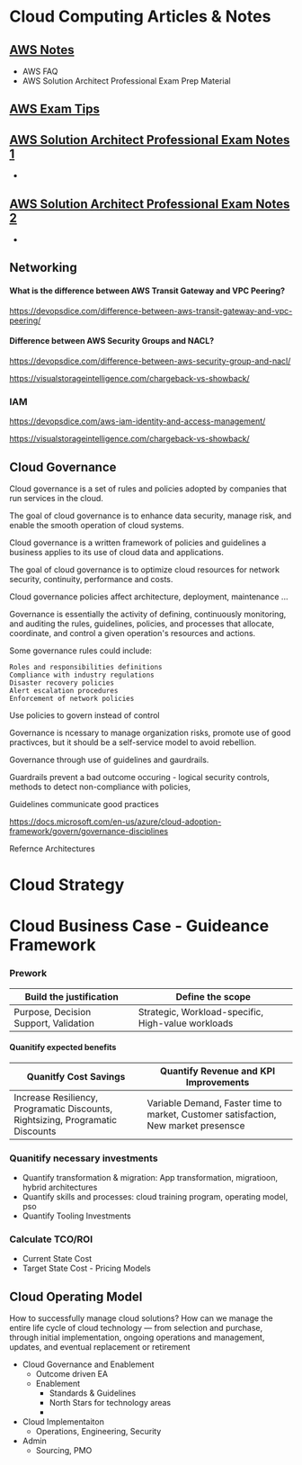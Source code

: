 
# Cloud Computing Articles & Notes

## [AWS Notes](aws.md)

- AWS FAQ
- AWS Solution Architect Professional Exam Prep Material

## [AWS Exam Tips](aws-exam-key-tips.md)

## [AWS Solution Architect Professional Exam Notes 1](aws-solution-architect-associate-notes-1.md)

- 

## [AWS Solution Architect Professional Exam Notes 2](aws-solution-architect-associate-notes-2.md)

- 
## Networking

#### What is the difference between AWS Transit Gateway and VPC Peering?

https://devopsdice.com/difference-between-aws-transit-gateway-and-vpc-peering/

#### Difference between AWS Security Groups and NACL?

https://devopsdice.com/difference-between-aws-security-group-and-nacl/

https://visualstorageintelligence.com/chargeback-vs-showback/

### IAM

https://devopsdice.com/aws-iam-identity-and-access-management/


https://visualstorageintelligence.com/chargeback-vs-showback/




## Cloud Governance


Cloud governance is a set of rules and policies adopted by companies that run services in the cloud. 

The goal of cloud governance is to enhance data security, manage risk, and enable the smooth operation of cloud systems.

 Cloud governance is a written framework of policies and guidelines a business applies to its use of cloud data and applications. 
 
 The goal of cloud governance is to optimize cloud resources for network security, continuity, performance and costs. 
 
 Cloud governance policies affect architecture, deployment, maintenance ...
 
 Governance is essentially the activity of defining, continuously monitoring, and auditing the rules, guidelines, policies, and processes that allocate, coordinate, and control a given operation's resources and actions.


Some governance rules could include:

    Roles and responsibilities definitions
    Compliance with industry regulations
    Disaster recovery policies
    Alert escalation procedures
    Enforcement of network policies

Use policies to govern instead of control

Governance is ncessary to manage organization risks, promote use of good practivces, but it should be a self-service model to avoid rebellion.

Governance through use of guidelines and gaurdrails.

Guardrails prevent a bad outcome occuring - logical security controls, methods to detect non-compliance with policies,

Guidelines communicate good practices

 https://docs.microsoft.com/en-us/azure/cloud-adoption-framework/govern/governance-disciplines

 Refernce Architectures
 

# Cloud Strategy


# Cloud Business Case - Guideance Framework


### Prework

|Build the justification|Define the scope
|------------| -------------
|Purpose, Decision Support, Validation|Strategic, Workload-specific, High-value workloads

#### Quanitify expected benefits

|Quanitfy Cost Savings|Quantify Revenue and KPI Improvements
|------------| -------------
|Increase Resiliency, Programatic Discounts, Rightsizing, Programatic Discounts|Variable Demand, Faster time to market, Customer satisfaction, New market presensce

### Quanitify necessary investments
- Quantify transformation & migration: App transformation, migratioon, hybrid architectures
- Quantify skills and processes: cloud training program, operating model, pso
- Quantify Tooling Investments

### Calculate TCO/ROI
- Current State Cost
- Target State Cost - Pricing Models



## Cloud Operating Model

How to successfully manage cloud solutions?
How can we manage the entire life cycle of cloud technology — from selection and purchase, through initial implementation, ongoing operations and management, updates, and eventual replacement or retirement

- Cloud Governance and Enablement
    - Outcome driven EA
    - Enablement
        - Standards & Guidelines
        - North Stars for technology areas
        - 
- Cloud Implementaiton
    - Operations, Engineering, Security
- Admin 
    - Sourcing, PMO


